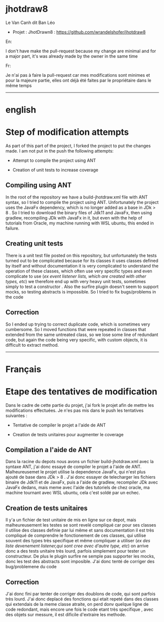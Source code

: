 # jhotdraw8

 Le Van Canh dit Ban Léo

- Projet : JhotDrawn8 : https://github.com/wrandelshofer/jhotdraw8

En:

I don't have make the pull-request because my change are minimal and for a major part, it's was already made by the owner in the same time

Fr:

Je n'ai pas à faire la pull-request car mes modifications sont minimes et pour la majeure partie, elles ont déjà été faites par le propriétaire dans le même temps

-----

# english
# Step of modification attempts

As part of this part of the project, I forked the project to put the changes made.
I am not put in the push the following attempts:

- Attempt to compile the project using ANT

- Creation of unit tests to increase coverage

## Compiling using ANT

In the root of the repository we have a build-jhotdraw.xml file with ANT syntax, so I tried to compile the project using ANT.
Unfortunately the project uses the JavaFx dependency, which is no longer added as a base in JDk > 8 . So I tried to download the binary files
of Jdk11 and JavaFx, then using gradlew, recompiling JDk with JavaFx in it, but even with the help of tutorials from Oracle, my machine running with WSL ubuntu, this ended in failure.

## Creating unit tests

There is a unit test file posted on this repository, but unfortunately the tests turned out to be complicated because for its classes it uses classes defined by itself and without documentation it is very complicated to understand the operation of these classes, which often use very specific types and even complicate to use (*ex event listener lists, which are created with other types, etc*) we therefore end up with very heavy unit tests, sometimes simply to test a constructor . Also the surfire plugin doesn't seem to support mocks, so testing abstracts is impossible.
So I tried to fix bugs/problems in the code

## Correction

So I ended up trying to correct duplicate code, which is sometimes very cumbersome. So I moved functions that were repeated in classes that extended from the same untreated class, so we lose some line of redundant code, but again the code being very specific, with custom objects, it is difficult to extract method.

-----

# Français

# Etape des tentatives de modification

Dans le cadre de cette partie du projet, j'ai fork le projet afin de mettre les modifications effectuées.
Je n'es pas mis dans le push les tentatives suivantes :

- Tentative de compiler le projet a l'aide de ANT

- Creation de tests unitaires pour augmenter le coverage

## Compilation a l'aide de ANT

Dans la racine du depots nous avons un fichier build-jhotdraw.xml avec la syntaxe ANT, j'ai donc essayé de compiler le projet a l'aide de ANT.
Malheureusemet le projet utilise la dependence JavaFx, qui n'est plus ajouté de base dans JDk > 8 . J'ai donc essayer de telecharger les fichiers binaire
de Jdk11 et de JavaFx, puis a l'aide de gradlew, recompiler JDk avec JavaFx dedans, mais meme avec l'aide des tutoriels de chez oracle, ma machine tournant avec WSL ubuntu, cela c'est soldé par un echec.

## Creation de tests unitaires

Il y'a un fichier de test unitaire de mis en ligne sur ce depot, mais malheureusement les testes se sont revelé compliqué car pour ses classes il utilise des classes definie par lui même et sans documentation il est très compliqué de comprendre le fonctionement de ces classes, qui utilise souvent des types très specifique et même compliquer a utiliser (*ex des liste devenement listener,qui sont cree avec d'autre type, etc*) on arrive donc a des tests unitaire très lourd, parfois simplement pour tester un constructeur. De plus le plugin surfire ne semple pas supporter les mocks, donc les test des abstracts sont imposible.
J'ai donc tenté de corriger des bug/problemene du code

## Correction 

J'ai donc fini par tenter de corriger des doublons de code, qui sont parfois très lourd. J'ai donc deplacé des fonctions qui etait repeté dans des classes qui extendais de la meme classe atraite, on perd donv quelque ligne de code redondant, mais encore une fois le code etant très specifique , avec des objets sur messure, il est dificile d'extraire les methode.

